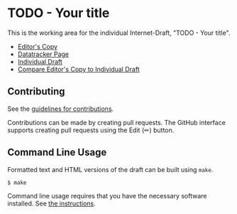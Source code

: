 # TODO - Your title

This is the working area for the individual Internet-Draft, "TODO - Your title".

* [Editor's Copy](https://davidjbrossard.github.io/alfa-authorization-language/#go.draft-brossard-alfa-authz.html)
* [Datatracker Page](https://datatracker.ietf.org/doc/draft-brossard-alfa-authz)
* [Individual Draft](https://datatracker.ietf.org/doc/html/draft-brossard-alfa-authz)
* [Compare Editor's Copy to Individual Draft](https://davidjbrossard.github.io/alfa-authorization-language/#go.draft-brossard-alfa-authz.diff)


## Contributing

See the
[guidelines for contributions](https://github.com/davidjbrossard/alfa-authorization-language/blob/main/CONTRIBUTING.md).

Contributions can be made by creating pull requests.
The GitHub interface supports creating pull requests using the Edit (✏) button.


## Command Line Usage

Formatted text and HTML versions of the draft can be built using `make`.

```sh
$ make
```

Command line usage requires that you have the necessary software installed.  See
[the instructions](https://github.com/martinthomson/i-d-template/blob/main/doc/SETUP.md).


